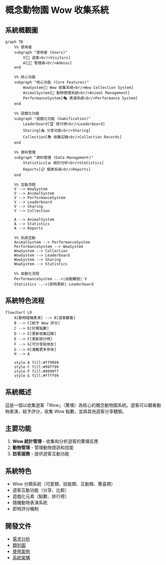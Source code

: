 # 概念動物園 Wow 收集系統

## 系統概觀圖

```mermaid
graph TB
    %% 使用者
    subgraph "使用者 (Users)"
        V[👤 遊客<br/>Visitors]
        A[👨‍💼 管理員<br/>Admins]
    end
    
    %% 核心功能
    subgraph "核心功能 (Core Features)"
        WowSystem[🌟 Wow 收集系統<br/>Wow Collection System]
        AnimalSystem[🐾 動物管理系統<br/>Animal Management]
        PerformanceSystem[🎭 表演系統<br/>Performance System]
    end
    
    %% 遊戲化功能
    subgraph "遊戲化功能 (Gamification)"
        Leaderboard[🏆 排行榜<br/>Leaderboard]
        Sharing[📤 分享功能<br/>Sharing]
        Collection[📚 收集記錄<br/>Collection Records]
    end
    
    %% 資料管理
    subgraph "資料管理 (Data Management)"
        Statistics[📊 統計分析<br/>Statistics]
        Reports[📋 報表系統<br/>Reports]
    end
    
    %% 互動流程
    V --> WowSystem
    V --> AnimalSystem
    V --> PerformanceSystem
    V --> Leaderboard
    V --> Sharing
    V --> Collection
    
    A --> AnimalSystem
    A --> Statistics
    A --> Reports
    
    %% 系統互動
    AnimalSystem --> PerformanceSystem
    PerformanceSystem --> WowSystem
    WowSystem --> Collection
    WowSystem --> Leaderboard
    WowSystem --> Sharing
    WowSystem --> Statistics
    
    %% 自動化流程
    PerformanceSystem -.->|自動觸發| V
    Statistics -.->|即時更新| Leaderboard
```

## 系統特色流程

```mermaid
flowchart LR
    A[動物隨機表演] --> B[遊客觀看]
    B --> C[給予 Wow 評分]
    C --> D[計算點數]
    D --> E[更新收集記錄]
    E --> F[更新排行榜]
    F --> G[可分享給朋友]
    G --> H[激勵更多參與]
    H --> A
    
    style A fill:#ff9999
    style C fill:#99ff99
    style F fill:#9999ff
    style G fill:#ffff99
```

## 系統概述

這是一個以收集遊客「Wow」（驚嘆）為核心的概念動物園系統。遊客可以觀看動物表演，給予評分，收集 Wow 點數，並與其他遊客分享體驗。

## 主要功能

1. **Wow 統計管理** - 收集和分析遊客的驚嘆反應
2. **動物管理** - 管理動物資訊和技能
3. **訪客服務** - 提供遊客互動功能

## 系統特色

- Wow 分類系統（可愛類、技能類、互動類、驚喜類）
- 遊客互動功能（分享、比較）
- 遊戲化元素（點數、排行榜）
- 隨機動物表演系統
- 即時評分機制

## 開發文件

- [需求分析](./docs/requirements.md)
- [類別圖](./docs/class-diagram.md)
- [使用案例](./docs/use-cases.md)
- [系統架構](./docs/architecture.md)
